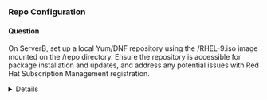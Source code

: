 ### Repo Configuration

#### Question


On ServerB, set up a local Yum/DNF repository using the /RHEL-9.iso image mounted on the /repo directory. Ensure the repository is accessible for package installation and updates, and address any potential issues with Red Hat Subscription Management registration.


<details>


Overall explanation

#### 1. Create the mount point and mount the iso:
```bash
$ sudo mkdir /repo
$ sudo mount -o loop /RHEL-9.iso /repo
```

#### 2. Configure the repository:
```bash
    $ sudo cp -v /repo/media.repo /etc/yum.repos.d/rhel9.repo
    $ sudo chmod 644 /etc/yum.repos.d/rhel9.repo
    $ sudo vi /etc/yum.repos.d/rhel9.repo
```
Replace the content with:
```
    [InstallMedia-BaseOS]
    name=RHEL 9 - BaseOS
    metadata_expire=-1
    gpgcheck=0
    enabled=1
    baseurl=file:///repo/BaseOS/
     
    [InstallMedia-AppStream]
    name=RHEL 9 - AppStream
    metadata_expire=-1
    gpgcheck=0
    enabled=1
    baseurl=file:///repo/AppStream/
```

#### 3. Clean metadata and cache
```bash
$ sudo dnf clean all
```

#### 4. Address subscription-manager warnings (optional):
```bash
# Optional for cleaning local subscription data
$ sudo subscription-manager clean 
$ sudo vi /etc/yum/pluginconf.d/subscription-manager.conf
Set enabled=0 to suppress warnings if not registered.
```
#### 5. Verify the repository:
```bash
$ sudo dnf repolist 
```
</details>





